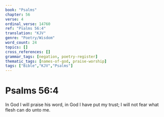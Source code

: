```yaml
---
book: "Psalms"
chapter: 56
verse: 4
ordinal_verse: 14760
ref: "Psalms 56:4"
translation: "KJV"
genre: "Poetry/Wisdom"
word_count: 24
topics: []
cross_references: []
grammar_tags: [negation, poetry-register]
thematic_tags: [names-of-god, praise-worship]
tags: ["Bible","KJV","Psalms"]
---
```


# Psalms 56:4

In God I will praise his word, in God I have put my trust; I will not fear what flesh can do unto me.
